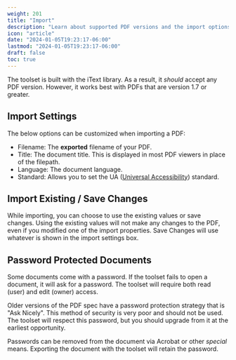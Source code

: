 ```yaml
---
weight: 201
title: "Import"
description: "Learn about supported PDF versions and the import options."
icon: "article"
date: "2024-01-05T19:23:17-06:00"
lastmod: "2024-01-05T19:23:17-06:00"
draft: false
toc: true
---
```


The toolset is built with the iText library. As a result, it *should* accept any PDF version. However, it works best with PDFs that are version 1.7 or greater.

## Import Settings

The below options can be customized when importing a PDF:
- Filename: The **exported** filename of your PDF.
- Title: The document title. This is displayed in most PDF viewers in place of the filepath.
- Language: The document language.
- Standard: Allows you to set the UA ([Universal Accessibility](https://pdfa.org/resource/pdfua-in-a-nutshell/)) standard.

## Import Existing / Save Changes

While importing, you can choose to use the existing values or save changes. Using the existing values will not make any changes to the PDF, even if you modified one of the import properties. Save Changes will use whatever is shown in the import settings box.

## Password Protected Documents

Some documents come with a password. If the toolset fails to open a document, it will ask for a password. The toolset will require both read (user) and edit (owner) access.

Older versions of the PDF spec have a password protection strategy that is "Ask Nicely". This method of security is very poor and should not be used. The toolset will respect this password, but you should upgrade from it at the earliest opportunity. 

Passwords can be removed from the document via Acrobat or other *special* means. Exporting the document with the toolset will retain the password.